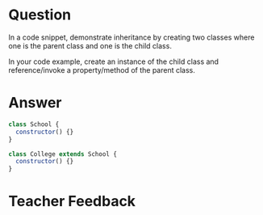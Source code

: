 # Question

In a code snippet, demonstrate inheritance by creating two classes where one is the parent class and one is the child class.

In your code example, create an instance of the child class and reference/invoke a property/method of the parent class.

# Answer

```js
class School {
  constructor() {}
}

class College extends School {
  constructor() {}
}
```

# Teacher Feedback
